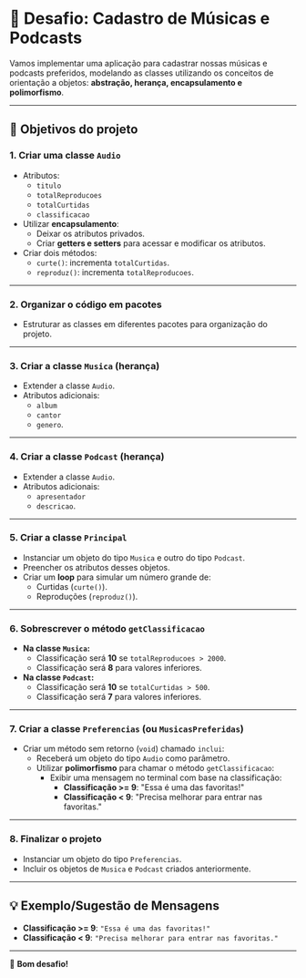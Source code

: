 # 🎵 Desafio: Cadastro de Músicas e Podcasts

Vamos implementar uma aplicação para cadastrar nossas músicas e podcasts preferidos, modelando as classes utilizando os conceitos de orientação a objetos: **abstração, herança, encapsulamento e polimorfismo**.

---

## 🔨 Objetivos do projeto

### 1. Criar uma classe `Audio`
- Atributos:
  - `titulo`
  - `totalReproducoes`
  - `totalCurtidas`
  - `classificacao`
- Utilizar **encapsulamento**:
  - Deixar os atributos privados.
  - Criar **getters e setters** para acessar e modificar os atributos.
- Criar dois métodos:
  - `curte()`: incrementa `totalCurtidas`.
  - `reproduz()`: incrementa `totalReproducoes`.

---

### 2. Organizar o código em pacotes

- Estruturar as classes em diferentes pacotes para organização do projeto.

---

### 3. Criar a classe `Musica` (herança)
- Extender a classe `Audio`.
- Atributos adicionais:
  - `album`
  - `cantor`
  - `genero`.

---

### 4. Criar a classe `Podcast` (herança)
- Extender a classe `Audio`.
- Atributos adicionais:
  - `apresentador`
  - `descricao`.

---

### 5. Criar a classe `Principal`
- Instanciar um objeto do tipo `Musica` e outro do tipo `Podcast`.
- Preencher os atributos desses objetos.
- Criar um **loop** para simular um número grande de:
  - Curtidas (`curte()`).
  - Reproduções (`reproduz()`).

---

### 6. Sobrescrever o método `getClassificacao`
- **Na classe `Musica`:**
  - Classificação será **10** se `totalReproducoes > 2000`.
  - Classificação será **8** para valores inferiores.
- **Na classe `Podcast`:**
  - Classificação será **10** se `totalCurtidas > 500`.
  - Classificação será **7** para valores inferiores.

---

### 7. Criar a classe `Preferencias` (ou `MusicasPreferidas`)
- Criar um método sem retorno (`void`) chamado `inclui`:
  - Receberá um objeto do tipo `Audio` como parâmetro.
  - Utilizar **polimorfismo** para chamar o método `getClassificacao`:
    - Exibir uma mensagem no terminal com base na classificação:
      - **Classificação >= 9**: "Essa é uma das favoritas!"
      - **Classificação < 9**: "Precisa melhorar para entrar nas favoritas."

---

### 8. Finalizar o projeto
- Instanciar um objeto do tipo `Preferencias`.
- Incluir os objetos de `Musica` e `Podcast` criados anteriormente.

---

## 💡 Exemplo/Sugestão de Mensagens
- **Classificação >= 9**: `"Essa é uma das favoritas!"`
- **Classificação < 9**: `"Precisa melhorar para entrar nas favoritas."`

---

🎉 **Bom desafio!**
